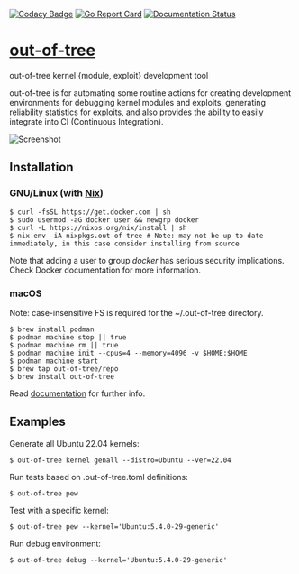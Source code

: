 [![Codacy Badge](https://api.codacy.com/project/badge/Grade/aba4aad2046b4d1a9a99cf98e22c018b)](https://app.codacy.com/app/jollheef/out-of-tree?utm_source=github.com&utm_medium=referral&utm_content=jollheef/out-of-tree&utm_campaign=Badge_Grade_Dashboard)
[![Go Report Card](https://goreportcard.com/badge/code.dumpstack.io/tools/out-of-tree)](https://goreportcard.com/report/code.dumpstack.io/tools/out-of-tree)
[![Documentation Status](https://readthedocs.org/projects/out-of-tree/badge/?version=latest)](https://out-of-tree.readthedocs.io/en/latest/?badge=latest)

# [out-of-tree](https://out-of-tree.io)

out-of-tree kernel {module, exploit} development tool

out-of-tree is for automating some routine actions for creating development environments for debugging kernel modules and exploits, generating reliability statistics for exploits, and also provides the ability to easily integrate into CI (Continuous Integration).

![Screenshot](https://cloudflare-ipfs.com/ipfs/Qmb88fgdDjbWkxz91sWsgmoZZNfVThnCtj37u3mF2s3T3T)

## Installation

### GNU/Linux (with [Nix](https://nixos.org/nix/))

    $ curl -fsSL https://get.docker.com | sh
	$ sudo usermod -aG docker user && newgrp docker
    $ curl -L https://nixos.org/nix/install | sh
    $ nix-env -iA nixpkgs.out-of-tree # Note: may not be up to date immediately, in this case consider installing from source

Note that adding a user to group *docker* has serious security implications. Check Docker documentation for more information.

### macOS

Note: case-insensitive FS is required for the ~/.out-of-tree directory.

    $ brew install podman
    $ podman machine stop || true
    $ podman machine rm || true
    $ podman machine init --cpus=4 --memory=4096 -v $HOME:$HOME
    $ podman machine start
    $ brew tap out-of-tree/repo
    $ brew install out-of-tree

Read [documentation](https://out-of-tree.readthedocs.io) for further info.

## Examples

Generate all Ubuntu 22.04 kernels:

    $ out-of-tree kernel genall --distro=Ubuntu --ver=22.04

Run tests based on .out-of-tree.toml definitions:

	$ out-of-tree pew

Test with a specific kernel:

    $ out-of-tree pew --kernel='Ubuntu:5.4.0-29-generic'

Run debug environment:

    $ out-of-tree debug --kernel='Ubuntu:5.4.0-29-generic'
